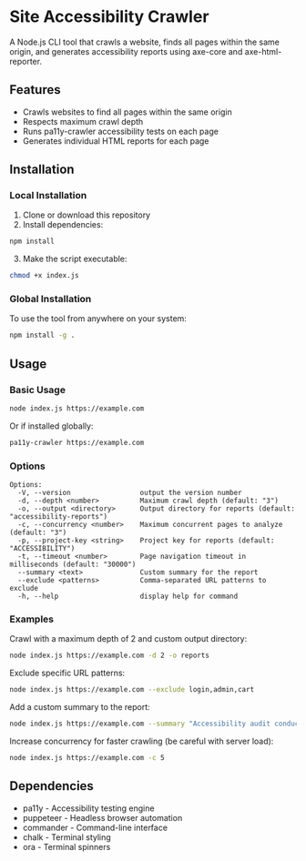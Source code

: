 # Site Accessibility Crawler

A Node.js CLI tool that crawls a website, finds all pages within the same origin, and generates accessibility reports using axe-core and axe-html-reporter.

## Features

- Crawls websites to find all pages within the same origin
- Respects maximum crawl depth
- Runs pa11y-crawler accessibility tests on each page
- Generates individual HTML reports for each page

## Installation

### Local Installation

1. Clone or download this repository
2. Install dependencies:

```bash
npm install
```

3. Make the script executable:

```bash
chmod +x index.js
```

### Global Installation

To use the tool from anywhere on your system:

```bash
npm install -g .
```

## Usage

### Basic Usage

```bash
node index.js https://example.com
```

Or if installed globally:

```bash
pa11y-crawler https://example.com
```

### Options

```
Options:
  -V, --version                 output the version number
  -d, --depth <number>          Maximum crawl depth (default: "3")
  -o, --output <directory>      Output directory for reports (default: "accessibility-reports")
  -c, --concurrency <number>    Maximum concurrent pages to analyze (default: "3")
  -p, --project-key <string>    Project key for reports (default: "ACCESSIBILITY")
  -t, --timeout <number>        Page navigation timeout in milliseconds (default: "30000")
  --summary <text>              Custom summary for the report
  --exclude <patterns>          Comma-separated URL patterns to exclude
  -h, --help                    display help for command
```

### Examples

Crawl with a maximum depth of 2 and custom output directory:

```bash
node index.js https://example.com -d 2 -o reports
```

Exclude specific URL patterns:

```bash
node index.js https://example.com --exclude login,admin,cart
```

Add a custom summary to the report:

```bash
node index.js https://example.com --summary "Accessibility audit conducted on April 25, 2025"
```

Increase concurrency for faster crawling (be careful with server load):

```bash
node index.js https://example.com -c 5
```

## Dependencies

- pa11y - Accessibility testing engine
- puppeteer - Headless browser automation
- commander - Command-line interface
- chalk - Terminal styling
- ora - Terminal spinners
